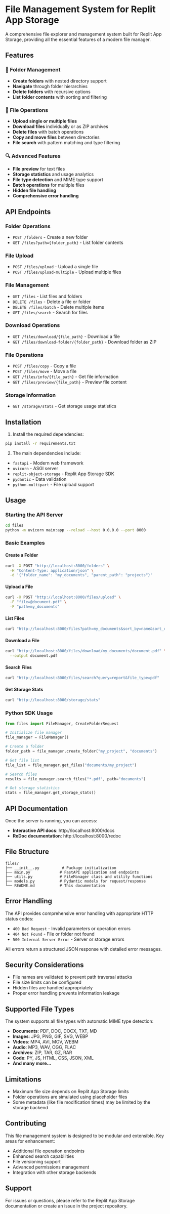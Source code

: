 # File Management System for Replit App Storage

A comprehensive file explorer and management system built for Replit App Storage, providing all the essential features of a modern file manager.

## Features

### 📁 Folder Management
- **Create folders** with nested directory support
- **Navigate** through folder hierarchies
- **Delete folders** with recursive options
- **List folder contents** with sorting and filtering

### 📄 File Operations
- **Upload single or multiple files**
- **Download files** individually or as ZIP archives
- **Delete files** with batch operations
- **Copy and move files** between directories
- **File search** with pattern matching and type filtering

### 🔍 Advanced Features
- **File preview** for text files
- **Storage statistics** and usage analytics
- **File type detection** and MIME type support
- **Batch operations** for multiple files
- **Hidden file handling**
- **Comprehensive error handling**

## API Endpoints

### Folder Operations
- `POST /folders` - Create a new folder
- `GET /files?path={folder_path}` - List folder contents

### File Upload
- `POST /files/upload` - Upload a single file
- `POST /files/upload-multiple` - Upload multiple files

### File Management
- `GET /files` - List files and folders
- `DELETE /files` - Delete a file or folder
- `DELETE /files/batch` - Delete multiple items
- `GET /files/search` - Search for files

### Download Operations
- `GET /files/download/{file_path}` - Download a file
- `GET /files/download-folder/{folder_path}` - Download folder as ZIP

### File Operations
- `POST /files/copy` - Copy a file
- `POST /files/move` - Move a file
- `GET /files/info/{file_path}` - Get file information
- `GET /files/preview/{file_path}` - Preview file content

### Storage Information
- `GET /storage/stats` - Get storage usage statistics

## Installation

1. Install the required dependencies:
```bash
pip install -r requirements.txt
```

2. The main dependencies include:
- `fastapi` - Modern web framework
- `uvicorn` - ASGI server
- `replit-object-storage` - Replit App Storage SDK
- `pydantic` - Data validation
- `python-multipart` - File upload support

## Usage

### Starting the API Server

```bash
cd files
python -m uvicorn main:app --reload --host 0.0.0.0 --port 8000
```

### Basic Examples

#### Create a Folder
```bash
curl -X POST "http://localhost:8000/folders" \
  -H "Content-Type: application/json" \
  -d '{"folder_name": "my_documents", "parent_path": "projects"}'
```

#### Upload a File
```bash
curl -X POST "http://localhost:8000/files/upload" \
  -F "file=@document.pdf" \
  -F "path=my_documents"
```

#### List Files
```bash
curl "http://localhost:8000/files?path=my_documents&sort_by=name&sort_order=asc"
```

#### Download a File
```bash
curl "http://localhost:8000/files/download/my_documents/document.pdf" \
  --output document.pdf
```

#### Search Files
```bash
curl "http://localhost:8000/files/search?query=report&file_type=pdf"
```

#### Get Storage Stats
```bash
curl "http://localhost:8000/storage/stats"
```

### Python SDK Usage

```python
from files import FileManager, CreateFolderRequest

# Initialize file manager
file_manager = FileManager()

# Create a folder
folder_path = file_manager.create_folder("my_project", "documents")

# Get file list
file_list = file_manager.get_files("documents/my_project")

# Search files
results = file_manager.search_files("*.pdf", path="documents")

# Get storage statistics
stats = file_manager.get_storage_stats()
```

## API Documentation

Once the server is running, you can access:
- **Interactive API docs**: http://localhost:8000/docs
- **ReDoc documentation**: http://localhost:8000/redoc

## File Structure

```
files/
├── __init__.py          # Package initialization
├── main.py             # FastAPI application and endpoints
├── utils.py            # FileManager class and utility functions
├── models.py           # Pydantic models for request/response
└── README.md           # This documentation
```

## Error Handling

The API provides comprehensive error handling with appropriate HTTP status codes:

- `400 Bad Request` - Invalid parameters or operation errors
- `404 Not Found` - File or folder not found
- `500 Internal Server Error` - Server or storage errors

All errors return a structured JSON response with detailed error messages.

## Security Considerations

- File names are validated to prevent path traversal attacks
- File size limits can be configured
- Hidden files are handled appropriately
- Proper error handling prevents information leakage

## Supported File Types

The system supports all file types with automatic MIME type detection:
- **Documents**: PDF, DOC, DOCX, TXT, MD
- **Images**: JPG, PNG, GIF, SVG, WEBP
- **Videos**: MP4, AVI, MOV, WEBM
- **Audio**: MP3, WAV, OGG, FLAC
- **Archives**: ZIP, TAR, GZ, RAR
- **Code**: PY, JS, HTML, CSS, JSON, XML
- **And many more...**

## Limitations

- Maximum file size depends on Replit App Storage limits
- Folder operations are simulated using placeholder files
- Some metadata (like file modification times) may be limited by the storage backend

## Contributing

This file management system is designed to be modular and extensible. Key areas for enhancement:
- Additional file operation endpoints
- Enhanced search capabilities
- File versioning support
- Advanced permissions management
- Integration with other storage backends

## Support

For issues or questions, please refer to the Replit App Storage documentation or create an issue in the project repository.